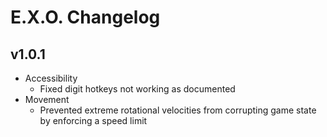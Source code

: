 # E.X.O. Changelog
## v1.0.1
- Accessibility
  - Fixed digit hotkeys not working as documented
- Movement
  - Prevented extreme rotational velocities from corrupting game state by enforcing a speed limit
